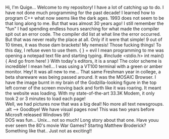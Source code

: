 Hi, I'm Quige... Welcome to my repository!  I have a lot of catching up to do.  I have not done much programming for the past decade!
I learned how to program C++ what now seems like the dark ages.  1993 does not seem to be that long along to me.  But that was almost 30 years ago!
I still remember the "fun" I had spending endless hours searching for what made the compiler spit out an error code.  The compiler did list at what line the error occurred.
But that was never really the place at all.  Only if it were that simple! 9 out of 10 times, it was those dam brackets!  My nemesis!  Those fucking things! 
To this day, I refuse even to use them. 
{ } = evil 
I mean programming to me was opening a notepad text file and starting typing.
 #include <stdio.h> 
int main() 
{ 
And go from here!
}
With today's editors, it is a snap!  The color scheme is incredible!   I mean hell… I was using a VT100 terminal with a green or amber monitor.
Hey!  It was all new to me... That same Freshman year in college, a beta shareware was being passed around.  It was the MOSAIC Browser. 
I have the image burnt in my brain of the Godzilla-looking figure in the top left corner of the screen moving back and forth like it was roaring.
It meant the website was loading.  With my state-of-the-art 33.3K Modem, it only took 2 or 3 minutes to load each page!  
Well, we had pictures now that was a big deal!  No more all text newsgroups. .alt --> Goodbye! We have visual pages now! This was two years before Microsft released Windows 95!  
DOS was fun… Unix… not so much!  Long story about that one.  Have youu ever seem the 80's movie War Games?  Startng Matthew Broderick? 
Something like that.. Just not as exciting!!




